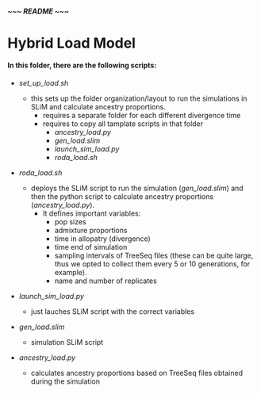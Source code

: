 #####          ~~~ README ~~~

# Hybrid Load Model


#### In this folder, there are the following scripts:

* *set_up_load.sh*
  * this sets up the folder organization/layout to run the simulations in SLiM and calculate ancestry proportions.
    - requires a separate folder for each different divergence time
    - requires to copy all tamplate scripts in that folder
      - *ancestry_load.py*
      - *gen_load.slim*
      - *launch_sim_load.py*
      - *roda_load.sh*
  
* *roda_load.sh*
  * deploys the SLiM script to run the simulation (*gen_load.slim*) and then the python script to calculate ancestry proportions (*ancestry_load.py*).
    - It defines important variables:
      - pop sizes
      - admixture proportions
      - time in allopatry (divergence)
      - time end of simulation
      - sampling intervals of TreeSeq files (these can be quite large, thus we opted to collect them every 5 or 10 generations, for example).
      - name and number of replicates
  
* *launch_sim_load.py*
  * just lauches SLiM script with the correct variables

* *gen_load.slim*
  * simulation SLiM script

* *ancestry_load.py*
  * calculates ancestry proportions based on TreeSeq files obtained during the simulation